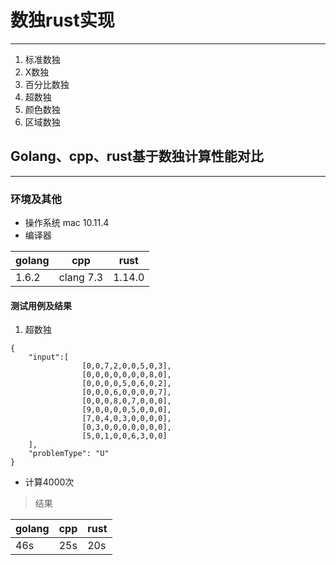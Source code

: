 # 数独rust实现

---
1. 标准数独
2. X数独
3. 百分比数独
4. 超数独
5. 颜色数独
6. 区域数独

## Golang、cpp、rust基于数独计算性能对比


---
### 环境及其他
- 操作系统 mac 10.11.4
- 编译器

|golang | cpp | rust |
---|---|--
1.6.2 | clang 7.3 | 1.14.0|

####  测试用例及结果
1. 超数独
```
{
    "input":[
                [0,0,7,2,0,0,5,0,3],
                [0,0,0,0,0,0,0,8,0],
                [0,0,0,0,5,0,6,0,2],
                [0,0,0,6,0,0,0,0,7],
                [0,0,0,8,0,7,0,0,0],
                [9,0,0,0,0,5,0,0,0],
                [7,0,4,0,3,0,0,0,0],
                [0,3,0,0,0,0,0,0,0],
                [5,0,1,0,0,6,3,0,0]
    ],
    "problemType": "U"
}

```
- 计算4000次
> 结果

|golang | cpp | rust |
---|---|--
|46s| 25s | 20s|


